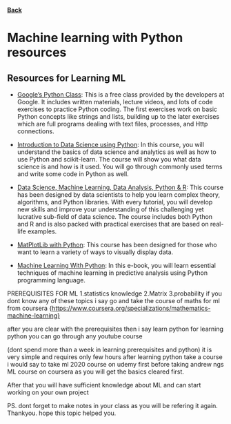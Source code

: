 **[Back](/README.md/)**

# Machine learning with Python resources

## Resources for Learning ML

- [Google’s Python Class](https://developers.google.com/edu/python/): This is a free class provided by the developers at Google. It includes written materials, lecture videos, and lots of code exercises to practice Python coding. The first exercises work on basic Python concepts like strings and lists, building up to the later exercises which are full programs dealing with text files, processes, and Http connections.

- [Introduction to Data Science using Python](https://www.udemy.com/course/introduction-to-data-science-using-python/): In this course, you will understand the basics of data science and analytics as well as how to use Python and scikit-learn. The course will show you what data science is and how is it used. You will go through commonly used terms and write some code in Python as well.   
- [Data Science, Machine Learning, Data Analysis, Python & R](https://www.udemy.com/course/data-science-machine-learning-data-analysis-python-r/): This course has been designed by data scientists to help you learn complex theory, algorithms, and Python libraries. With every tutorial, you will develop new skills and improve your understanding of this challenging yet lucrative sub-field of data science. The course includes both Python and R and is also packed with practical exercises that are based on real-life examples.

- [MatPlotLib with Python](https://www.udemy.com/course/matplotlib-with-python/): This course has been designed for those who want to learn a variety of ways to visually display data. 

- [Machine Learning With Python](https://pythonizame.s3.amazonaws.com/media/Book/machine-learning-python-essential-techniques-predictive-analysis/file/008c0aac-9784-11e5-964d-04015fb6ba01.pdf): In this e-book, you will learn essential techniques of machine learning in predictive analysis using Python programming language.

PREREQUISITES FOR ML
1.statistics knowledge
2.Matrix
3.probability 
if you dont know any of these topics i say go and take the course of maths for ml from coursera {https://www.coursera.org/specializations/mathematics-machine-learning}

after you are clear with the prerequisites then i say learn python 
for learning python you can go through any youtube course

(dont spend more than a week in learning prerequisites and python)
it is very simple and requires only few hours
after learning python take a course i would say to take ml 2020 course on udemy first before taking andrew ngs ML course on coursera as you will get the basics cleared first.

After that you will have sufficient knowledge about ML and can start working on your own project

PS. dont forget to make notes in your class as you will be refering it again.
Thankyou.
hope this topic helped you.



